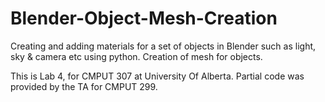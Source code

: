 # Blender-Object-Mesh-Creation
Creating and adding materials for a set of objects in Blender such as light, sky &amp; camera etc using python. Creation of mesh for objects.

This is Lab 4, for CMPUT 307 at University Of Alberta. Partial code was provided by the TA for CMPUT 299.

